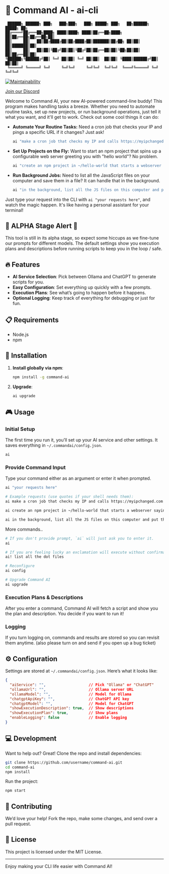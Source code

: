 # 🎉 Command AI - ai-cli

```text
 ██████╗ ██████╗ ███╗   ███╗███╗   ███╗ █████╗ ███╗   ██╗██████╗  █████╗ ██╗
██╔════╝██╔═══██╗████╗ ████║████╗ ████║██╔══██╗████╗  ██║██╔══██╗██╔══██╗██║
██║     ██║   ██║██╔████╔██║██╔████╔██║███████║██╔██╗ ██║██║  ██║███████║██║
██║     ██║   ██║██║╚██╔╝██║██║╚██╔╝██║██╔══██║██║╚██╗██║██║  ██║██╔══██║██║
╚██████╗╚██████╔╝██║ ╚═╝ ██║██║ ╚═╝ ██║██║  ██║██║ ╚████║██████╔╝██║  ██║██║
 ╚═════╝ ╚═════╝ ╚═╝     ╚═╝╚═╝     ╚═╝╚═╝  ╚═╝╚═╝  ╚═══╝╚═════╝ ╚═╝  ╚═╝╚═╝
```

[![Maintainability](https://api.codeclimate.com/v1/badges/fb6299a2ae58c7570afa/maintainability)](https://codeclimate.com/github/CommandAI/ai-cli/maintainability)

[Join our Discord](https://discord.gg/wPsFbpFHVH)

Welcome to Command AI, your new AI-powered command-line buddy! This program makes handling tasks a breeze. Whether you need to automate routine tasks, set up new projects, or run background operations, just tell it what you want, and it'll get to work. Check out some cool things it can do:

- **Automate Your Routine Tasks:** Need a cron job that checks your IP and pings a specific URL if it changes? Just ask!

  ```bash
  ai "make a cron job that checks my IP and calls https://myipchanged.com when it changes"
  ```

- **Set Up Projects on the Fly:** Want to start an npm project that spins up a configurable web server greeting you with "hello world"? No problem.

  ```bash
  ai "create an npm project in ~/hello-world that starts a webserver saying 'hello world' and reads configs from a .env file"
  ```

- **Run Background Jobs:** Need to list all the JavaScript files on your computer and save them in a file? It can handle that in the background.

  ```bash
  ai "in the background, list all the JS files on this computer and put them in ~/js.txt"
  ```

Just type your request into the CLI with `ai "your requests here"`, and watch the magic happen. It's like having a personal assistant for your terminal!

## 🚧 ALPHA Stage Alert 🚧

This tool is still in its alpha stage, so expect some hiccups as we fine-tune our prompts for different models. The default settings show you execution plans and descriptions before running scripts to keep you in the loop / safe.

## 🔥 Features

- **AI Service Selection**: Pick between Ollama and ChatGPT to generate scripts for you.
- **Easy Configuration**: Set everything up quickly with a few prompts.
- **Execution Plans**: See what’s going to happen before it happens.
- **Optional Logging**: Keep track of everything for debugging or just for fun.

## 📋 Requirements

- Node.js
- npm

## 🚀 Installation

1. **Install globally via npm**:

    ```bash
    npm install -g command-ai
    ```

2. **Upgrade**:

    ```bash
    ai upgrade
    ```

## 🎮 Usage

### Initial Setup

The first time you run it, you’ll set up your AI service and other settings. It saves everything in `~/.commandai/config.json`.

```bash
ai
```

### Provide Command Input

Type your command either as an argument or enter it when prompted.

```bash
ai "your requests here"

# Example requests (use quotes if your shell needs them):
ai make a cron job that checks my IP and calls https://myipchanged.com when it changes

ai create an npm project in ~/hello-world that starts a webserver saying "hello world" and reads configs from a .env file

ai in the background, list all the JS files on this computer and put them in ~/js.txt
```

More commands..

```bash
# If you don't provide prompt, `ai` will just ask you to enter it.
ai

# If you are feeling lucky an exclamation will execute without confirmation.
ai! list all the dot files

# Reconfigure 
ai config

# Upgrade Command AI
ai upgrade
```

### Execution Plans & Descriptions

After you enter a command, Command AI will fetch a script and show you the plan and description. You decide if you want to run it!

### Logging

If you turn logging on, commands and results are stored so you can revisit them anytime. (also please turn on and send if you open up a bug ticket)

## ⚙️ Configuration

Settings are stored at `~/.commandai/config.json`. Here’s what it looks like:

```json
{
  "aiService": "",                   // Pick "Ollama" or "ChatGPT"
  "ollamaUrl": "",                   // Ollama server URL
  "ollamaModel": "",                 // Model for Ollama
  "chatgptApiKey": "",               // ChatGPT API key
  "chatgptModel": "",                // Model for ChatGPT
  "showExecutionDescription": true,  // Show descriptions
  "showExecutionPlan": true,         // Show plans
  "enableLogging": false             // Enable logging
}
```

## 💻 Development

Want to help out? Great! Clone the repo and install dependencies:

```bash
git clone https://github.com/username/command-ai.git
cd command-ai
npm install
```

Run the project:

```bash
npm start
```

## 🤝 Contributing

We’d love your help! Fork the repo, make some changes, and send over a pull request.

## 📜 License

This project is licensed under the MIT License.

---

Enjoy making your CLI life easier with Command AI!
